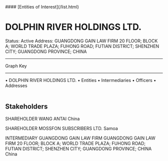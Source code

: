 <link rel="stylesheet" type="text/css" href="../../assets/style.css">
#### [Entities of Interest](/list.html)

<style>
body{background-image:url("http://eoi-graphs.s3-website-eu-west-1.amazonaws.com/DOLPHIN_RIVER_HOLDINGS_LTD..png");background-repeat: no-repeat;background-size: contain;}
.markdown>p>span{background-color: white;}
</style>

# DOLPHIN RIVER HOLDINGS LTD.
<span>Status: Active
Address: GUANGDONG GAIN LAW FIRM 20 FLOOR; BLOCK A; WORLD TRADE PLAZA; FUHONG ROAD; FUTIAN DISTRICT; SHENZHEN CITY; GUANGDONG PROVINCE; CHINA
</span>

---



<div class="legend">
Graph Key
<hr>
<span class="focus">• DOLPHIN RIVER HOLDINGS LTD.</span>
<span class="entity">• Entities</span>
<span class="intermediary">• Intermediaries</span>
<span class="officer">• Officers</span>
<span class="address">• Addresses</span>
</div><br>


## Stakeholders
<span>SHAREHOLDER
WANG ANTAI
China
</span>

<span>SHAREHOLDER
MOSSFON SUBSCRIBERS LTD.
Samoa
</span>

<span>INTERMEDIARY
GUANGDONG GAIN LAW FIRM
GUANGDONG GAIN LAW FIRM 20 FLOOR; BLOCK A; WORLD TRADE PLAZA; FUHONG ROAD; FUTIAN DISTRICT; SHENZHEN CITY; GUANGDONG PROVINCE; CHINA
China
</span>


